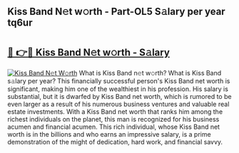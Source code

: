 ## Kiss Band N𝚎t w𝚘rth - Part-OL5 S𝚊lary per year tq6ur

# <h2><a href="http://gc4phv.nevu.top/?p=Kiss+Band">🔗 👉🔴 Kiss Band N𝚎t w𝚘rth - S𝚊lary</a></h2>

[![Kiss Band N𝚎t W𝚘rth](https://i.imgur.com/Oavwk0R.jpeg)](http://gc4phv.nevu.top/?p=Kiss+Band)
What is Kiss Band n𝚎t w𝚘rth? What is Kiss Band s𝚊lary per year?
This financially successful person's Kiss Band net worth is significant, making him one of the wealthiest in his profession. His salary is substantial, but it is dwarfed by Kiss Band net worth, which is rumored to be even larger as a result of his numerous business ventures and valuable real estate investments. With a Kiss Band net worth that ranks him among the richest individuals on the planet, this man is recognized for his business acumen and financial acumen. This rich individual, whose Kiss Band net worth is in the billions and who earns an impressive salary, is a prime demonstration of the might of dedication, hard work, and financial savvy.
